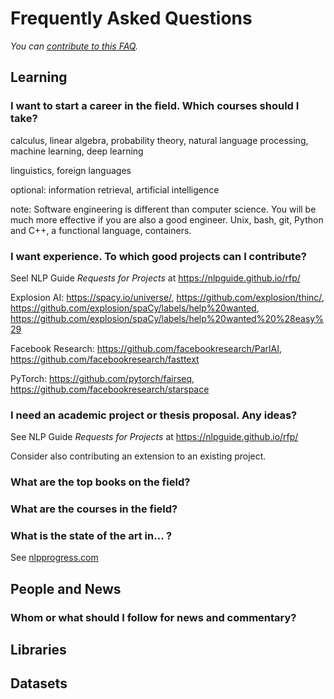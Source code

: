 # Frequently Asked Questions

*You can [contribute to this FAQ](https://github.com/NLPGuide/nlpguide.github.io/blob/master/faq/index.md).*

## Learning

### I want to start a career in the field.  Which courses should I take?

calculus, linear algebra, probability theory, natural language processing, machine learning, deep learning

linguistics, foreign languages

optional: information retrieval, artificial intelligence

note: Software engineering is different than computer science.  You will be much more effective if you are also a good engineer.  Unix, bash, git, Python and C++, a functional language, containers.

### I want experience.  To which good projects can I contribute?

Seel NLP Guide *Requests for Projects* at https://nlpguide.github.io/rfp/

Explosion AI: https://spacy.io/universe/, https://github.com/explosion/thinc/, https://github.com/explosion/spaCy/labels/help%20wanted, https://github.com/explosion/spaCy/labels/help%20wanted%20%28easy%29

Facebook Research: https://github.com/facebookresearch/ParlAI, https://github.com/facebookresearch/fasttext

PyTorch: https://github.com/pytorch/fairseq, https://github.com/facebookresearch/starspace

### I need an academic project or thesis proposal.  Any ideas?

See NLP Guide *Requests for Projects* at https://nlpguide.github.io/rfp/

Consider also contributing an extension to an existing project.

### What are the top books on the field?


### What are the courses in the field?


### What is the state of the art in... ?

See [nlpprogress.com](https://nlpprogress.com/)

## People and News

### Whom or what should I follow for news and commentary?


## Libraries

## Datasets
